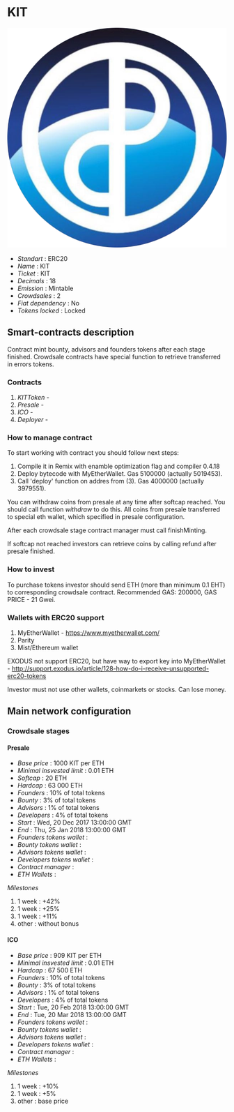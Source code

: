 <p align="center">
  <h1>KIT</h1>
  <img src="./logo.png">
</p>


* _Standart_        : ERC20
* _Name_            : KIT
* _Ticket_          : KIT
* _Decimals_        : 18
* _Emission_        : Mintable
* _Crowdsales_      : 2
* _Fiat dependency_ : No
* _Tokens locked_   : Locked

## Smart-contracts description

Contract mint bounty, advisors and founders tokens after each stage finished. 
Crowdsale contracts have special function to retrieve transferred in errors tokens.

### Contracts 
1. _KITToken_ - 
2. _Presale_ - 
3. _ICO_ - 
4. _Deployer_ - 

### How to manage contract
To start working with contract you should follow next steps:
1. Compile it in Remix with enamble optimization flag and compiler 0.4.18
2. Deploy bytecode with MyEtherWallet. Gas 5100000 (actually 5019453).
3. Call 'deploy' function on addres from (3). Gas 4000000 (actually 3979551). 

You can withdraw coins from presale at any time after softcap reached. You should call function _withdraw_ to do this. 
All coins from presale transferred to special eth wallet, which specified in presale configuration.

After each crowdsale stage contract manager must call finishMinting. 

If softcap not reached investors can retrieve coins by calling refund after presale finished.

### How to invest
To purchase tokens investor should send ETH (more than minimum 0.1 EHT) to corresponding crowdsale contract.
Recommended GAS: 200000, GAS PRICE - 21 Gwei.

### Wallets with ERC20 support
1. MyEtherWallet - https://www.myetherwallet.com/
2. Parity 
3. Mist/Ethereum wallet

EXODUS not support ERC20, but have way to export key into MyEtherWallet - http://support.exodus.io/article/128-how-do-i-receive-unsupported-erc20-tokens

Investor must not use other wallets, coinmarkets or stocks. Can lose money.

## Main network configuration

### Crowdsale stages

#### Presale
* _Base price_                 : 1000 KIT per ETH
* _Minimal insvested limit_    : 0.01 ETH
* _Softcap_                    : 20 ETH
* _Hardcap_                    : 63 000 ETH
* _Founders_                   : 10% of total tokens
* _Bounty_                     : 3% of total tokens
* _Advisors_                   : 1% of total tokens
* _Developers_                 : 4% of total tokens
* _Start_                      : Wed, 20 Dec 2017 13:00:00 GMT 
* _End_                        : Thu, 25 Jan 2018 13:00:00 GMT
* _Founders tokens wallet_     : 
* _Bounty tokens wallet_       : 
* _Advisors tokens wallet_     : 
* _Developers tokens wallet_   : 
* _Contract manager_           : 
* _ETH Wallets_                : 

_Milestones_

1. 1 week                      : +42%
2. 1 week                      : +25%
3. 1 week                      : +11%
3. other                       : without bonus

#### ICO
* _Base price_                 : 909 KIT per ETH
* _Minimal insvested limit_    : 0.01 ETH
* _Hardcap_                    : 67 500 ETH
* _Founders_                   : 10% of total tokens
* _Bounty_                     : 3% of total tokens
* _Advisors_                   : 1% of total tokens
* _Developers_                 : 4% of total tokens
* _Start_                      : Tue, 20 Feb 2018 13:00:00 GMT 
* _End_                        : Tue, 20 Mar 2018 13:00:00 GMT
* _Founders tokens wallet_     : 
* _Bounty tokens wallet_       : 
* _Advisors tokens wallet_     : 
* _Developers tokens wallet_   : 
* _Contract manager_           : 
* _ETH Wallets_                : 

_Milestones_
1. 1 week                      : +10%
2. 1 week                      : +5%
3. other                       : base price


